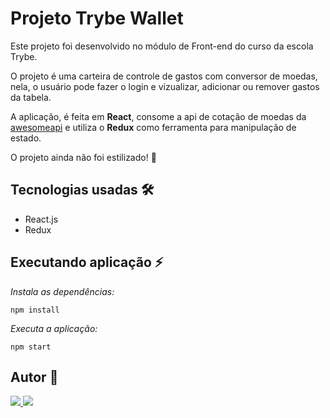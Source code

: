 # Projeto Trybe Wallet

Este projeto foi desenvolvido no módulo de Front-end do curso da escola Trybe.

O projeto é uma carteira de controle de gastos com conversor de moedas, nela, o usuário pode fazer o login e vizualizar, adicionar ou remover gastos da tabela.

A aplicação, é feita em **React**, consome a api de cotação de moedas da [awesomeapi](https://docs.awesomeapi.com.br/api-de-moedas) e utiliza o **Redux** como ferramenta para manipulação de estado.

O projeto ainda não foi estilizado! :construction:

## Tecnologias usadas 🛠

- React.js
- Redux

## Executando aplicação ⚡️

_Instala as dependências:_

```
npm install
```

_Executa a aplicação:_

```
npm start
```

## Autor 👥

<a href="https://www.linkedin.com/in/marques-bruno/">
    <img src="https://img.shields.io/badge/linkedin-%230077B5.svg?&style=for-the-badge&logo=linkedin&logoColor=white" />
  </a>
  <a href="https://github.com/marqsbruno">
    <img src="https://img.shields.io/badge/github-%23121011.svg?style=for-the-badge&logo=github&logoColor=white" />
  </a>
